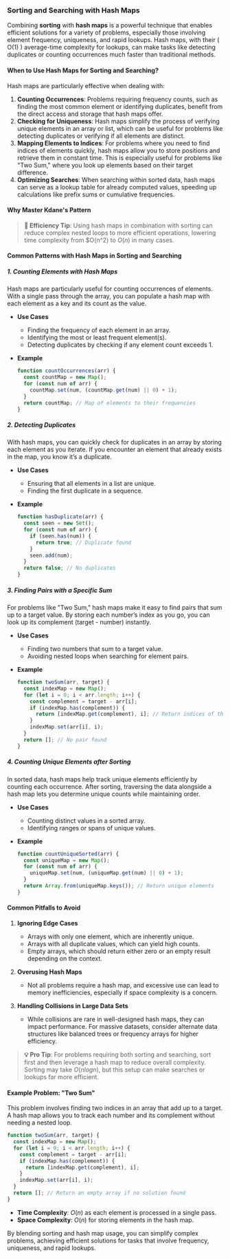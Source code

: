 ### Sorting and Searching with Hash Maps

Combining **sorting** with **hash maps** is a powerful technique that enables efficient solutions for a variety of problems, especially those involving element frequency, uniqueness, and rapid lookups. Hash maps, with their \( O(1) \) average-time complexity for lookups, can make tasks like detecting duplicates or counting occurrences much faster than traditional methods.

#### When to Use Hash Maps for Sorting and Searching?

Hash maps are particularly effective when dealing with:

1. **Counting Occurrences**: Problems requiring frequency counts, such as finding the most common element or identifying duplicates, benefit from the direct access and storage that hash maps offer.
2. **Checking for Uniqueness**: Hash maps simplify the process of verifying unique elements in an array or list, which can be useful for problems like detecting duplicates or verifying if all elements are distinct.
3. **Mapping Elements to Indices**: For problems where you need to find indices of elements quickly, hash maps allow you to store positions and retrieve them in constant time. This is especially useful for problems like "Two Sum," where you look up elements based on their target difference.
4. **Optimizing Searches**: When searching within sorted data, hash maps can serve as a lookup table for already computed values, speeding up calculations like prefix sums or cumulative frequencies.

#### Why Master Kdane's Pattern

> **🚀 Efficiency Tip**: Using hash maps in combination with sorting can reduce complex nested loops to more efficient operations, lowering time complexity from $O(n^2) to $O(n)$ in many cases.

#### Common Patterns with Hash Maps in Sorting and Searching

##### 1. Counting Elements with Hash Maps

Hash maps are particularly useful for counting occurrences of elements. With a single pass through the array, you can populate a hash map with each element as a key and its count as the value.

- **Use Cases**

  - Finding the frequency of each element in an array.
  - Identifying the most or least frequent element(s).
  - Detecting duplicates by checking if any element count exceeds 1.

- **Example**

  ```javascript
  function countOccurrences(arr) {
    const countMap = new Map();
    for (const num of arr) {
      countMap.set(num, (countMap.get(num) || 0) + 1);
    }
    return countMap; // Map of elements to their frequencies
  }
  ```

##### 2. Detecting Duplicates

With hash maps, you can quickly check for duplicates in an array by storing each element as you iterate. If you encounter an element that already exists in the map, you know it’s a duplicate.

- **Use Cases**

  - Ensuring that all elements in a list are unique.
  - Finding the first duplicate in a sequence.

- **Example**

  ```javascript
  function hasDuplicate(arr) {
    const seen = new Set();
    for (const num of arr) {
      if (seen.has(num)) {
        return true; // Duplicate found
      }
      seen.add(num);
    }
    return false; // No duplicates
  }
  ```

##### 3. Finding Pairs with a Specific Sum

For problems like "Two Sum," hash maps make it easy to find pairs that sum up to a target value. By storing each number’s index as you go, you can look up its complement (target - number) instantly.

- **Use Cases**

  - Finding two numbers that sum to a target value.
  - Avoiding nested loops when searching for element pairs.

- **Example**

  ```javascript
  function twoSum(arr, target) {
    const indexMap = new Map();
    for (let i = 0; i < arr.length; i++) {
      const complement = target - arr[i];
      if (indexMap.has(complement)) {
        return [indexMap.get(complement), i]; // Return indices of the two numbers
      }
      indexMap.set(arr[i], i);
    }
    return []; // No pair found
  }
  ```

##### 4. Counting Unique Elements after Sorting

In sorted data, hash maps help track unique elements efficiently by counting each occurrence. After sorting, traversing the data alongside a hash map lets you determine unique counts while maintaining order.

- **Use Cases**

  - Counting distinct values in a sorted array.
  - Identifying ranges or spans of unique values.

- **Example**

  ```javascript
  function countUniqueSorted(arr) {
    const uniqueMap = new Map();
    for (const num of arr) {
      uniqueMap.set(num, (uniqueMap.get(num) || 0) + 1);
    }
    return Array.from(uniqueMap.keys()); // Return unique elements
  }
  ```

#### Common Pitfalls to Avoid

1. **Ignoring Edge Cases**

   - Arrays with only one element, which are inherently unique.
   - Arrays with all duplicate values, which can yield high counts.
   - Empty arrays, which should return either zero or an empty result depending on the context.

2. **Overusing Hash Maps**

   - Not all problems require a hash map, and excessive use can lead to memory inefficiencies, especially if space complexity is a concern.

3. **Handling Collisions in Large Data Sets**
   - While collisions are rare in well-designed hash maps, they can impact performance. For massive datasets, consider alternate data structures like balanced trees or frequency arrays for higher efficiency.

> **💡 Pro Tip**: For problems requiring both sorting and searching, sort first and then leverage a hash map to reduce overall complexity. Sorting may take $O(n log n)$, but this setup can make searches or lookups far more efficient.

#### Example Problem: "Two Sum"

This problem involves finding two indices in an array that add up to a target. A hash map allows you to track each number and its complement without needing a nested loop.

```javascript
function twoSum(arr, target) {
  const indexMap = new Map();
  for (let i = 0; i < arr.length; i++) {
    const complement = target - arr[i];
    if (indexMap.has(complement)) {
      return [indexMap.get(complement), i];
    }
    indexMap.set(arr[i], i);
  }
  return []; // Return an empty array if no solution found
}
```

- **Time Complexity**: $O(n)$ as each element is processed in a single pass.
- **Space Complexity**: $O(n)$ for storing elements in the hash map.

By blending sorting and hash map usage, you can simplify complex problems, achieving efficient solutions for tasks that involve frequency, uniqueness, and rapid lookups.
